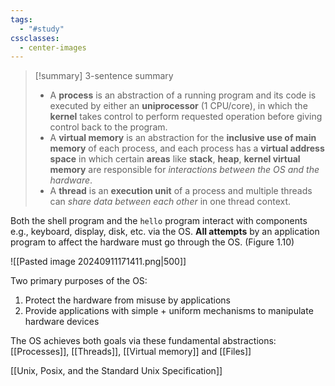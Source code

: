 ```yaml
---
tags:
  - "#study"
cssclasses:
  - center-images
---
```


> [!summary] 3-sentence summary
> - A **process** is an abstraction of a running program and its code is executed by either an **uniprocessor** (1 CPU/core), in which the **kernel** takes control to perform requested operation before giving control back to the program.
> - A **virtual memory** is an abstraction for the **inclusive use of main memory** of each process, and each process has a **virtual address space** in which certain **areas** like **stack**, **heap**, **kernel virtual memory** are responsible for *interactions between the OS and the hardware*.
> - A **thread** is an **execution unit** of a process and multiple threads can *share data between each other* in one thread context.


Both the shell program and the `hello` program interact with components e.g., keyboard, display, disk, etc. via the OS. **All attempts** by an application program to affect the hardware must go through the OS. (Figure 1.10)

![[Pasted image 20240911171411.png|500]]

Two primary purposes of the OS:
1. Protect the hardware from misuse by applications
2. Provide applications with simple + uniform mechanisms to manipulate hardware devices

The OS achieves both goals via these fundamental abstractions: [[Processes]], [[Threads]], [[Virtual memory]] and [[Files]]

[[Unix, Posix, and the Standard Unix Specification]]